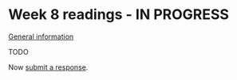 # Week 8 readings - IN PROGRESS

[General information](../README.md#readings)

TODO

Now [submit a response](../README.md#responses).
